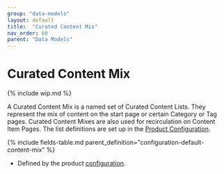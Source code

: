 ```yaml
---
group: "data-models"
layout: default
title:  "Curated Content Mix"
nav_order: 60
parent: "Data Models"
---
```


# Curated Content Mix

{% include wip.md %}

A Curated Content Mix is a named set of Curated Content Lists. They represent the mix of content on the start page or certain Category or Tag pages. Curated Content Mixes are also used for recirculation on Content Item Pages. The list definitions are set up in the [Product Configuration](../configuration/curated-content-list.md).

{% include fields-table.md parent_definition="configuration-default-content-mix" %}

* Defined by the product [configuration](../configuration/curated-content-list.md).
